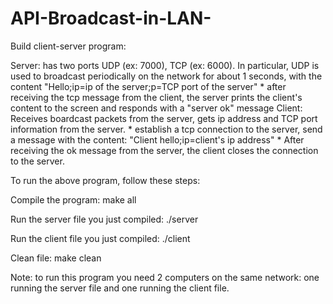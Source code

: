 # API-Broadcast-in-LAN-
Build client-server program:

Server: has two ports UDP (ex: 7000), TCP (ex: 6000). In particular, UDP is used to broadcast periodically on the network for about 1 seconds, with the content "Hello;ip=ip of the server;p=TCP port of the server" * after receiving the tcp message from the client, the server prints the client's content to the screen and responds with a "server ok" message
Client: Receives boardcast packets from the server, gets ip address and TCP port information from the server. * establish a tcp connection to the server, send a message with the content: "Client hello;ip=client's ip address" * After receiving the ok message from the server, the client closes the connection to the server.

To run the above program, follow these steps:

Compile the program: make all

Run the server file you just compiled: ./server

Run the client file you just compiled: ./client

Clean file: make clean

Note: to run this program you need 2 computers on the same network: one running the server file and one running the client file.
